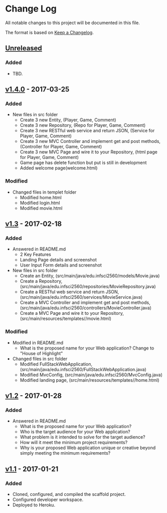 # Change Log
All notable changes to this project will be documented in this file.

The format is based on [Keep a Changelog](http://keepachangelog.com/).

## [Unreleased]
### Added
- TBD.

## [v1.4.0] - 2017-03-25
### Added
- New files in src folder
    - Create 3 new Entity, (Player, Game, Comment)
    - Create 3 new Repository, (Repo for Player, Game, Comment)
    - Create 3 new RESTful web service and return JSON, (Service for Player, Game, Comment)
    - Create 3 new MVC Controller and implement get and post methods, (Controller for Player, Game, Comment)
    - Create 3 new MVC Page and wire it to your Repository, (html page for Player, Game, Comment)
    - Game page has delete function but put is still in development
    - Added welcome page(welcome.html)
    
### Modified
- Changed files in templet folder
    - Modified home.html
    - Modified login.html
    - Modified movie.html 

## [v1.3] - 2017-02-18
### Added
- Answered in README.md
    - 2 Key Features
    - Landing Page details and screenshot
    - User Input Form details and screenshot
- New files in src folder
    - Create an Entity, (src/main/java/edu.infsci2560/models/Movie.java)
    - Create a Repository, (src/main/java/edu.infsci2560/repositories/MovieRepository.java)
    - Create a RESTful web service and return JSON, (src/main/java/edu.infsci2560/services/MovieService.java)
    - Create a MVC Controller and implement get and post methods, (src/main/java/edu.infsci2560/controllers/MovieController.java)
    - Create a MVC Page and wire it to your Repository, (src/main/resources/templates//movie.html)

### Modified
- Modified in README.md
    - What is the proposed name for your Web application?
        Change to "House of Highlight"
- Changed files in src folder
    - Modified FullStackWebApplication, (src/main/java/edu.infsci2560/FullStackWebApplication.java)
    - Modified MvcConfig, (src/main/java/edu.infsci2560/MvcConfig.java)
    - Modified landing page, (src/main/resources/templates//home.html)      
    
## [v1.2] - 2017-01-28
### Added
- Answered in README.md
    - What is the proposed name for your Web application?
    - Who is the target audience for your Web application?
    - What problem is it intended to solve for the target audience?
    - How will it meet the minimum project requirements?
    - Why is your proposed Web application unique or creative beyond simply meeting the minimum requirements?

## [v1.1] - 2017-01-21
### Added
- Cloned, configured, and compiled the scaffold project.
- Configured developer workspace.
- Deployed to Heroku.

[Unreleased]: https://github.com/infsci2560sp17/full-stack-web-yas42/compare/v1.4.0...HEAD
[v1.4.0]: https://github.com/infsci2560sp17/full-stack-web-yas42/compare/v1.3...v1.4.0
[v1.3]: https://github.com/infsci2560sp17/full-stack-web-yas42/compare/v1.2...v1.3
[v1.2]: https://github.com/infsci2560sp17/full-stack-web-yas42/compare/v1.1...v1.2
[v1.1]: https://github.com/infsci2560sp17/full-stack-web-yas42/compare/...v1.1